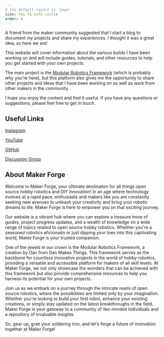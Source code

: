 ```yaml
---
# the default layout is 'page'
icon: fas fa-info-circle
order: 4
---
```


A friend from the maker community suggested that I start a blog to document my projects and share my experiences. I thought it was a great idea, so here we are!

This website will cover information about the various builds I have been working on and will include guides, tutorials, and other resources to help you get started with your own projects.

The main project is the [Modular Robotics Framework](/modular-biped/) (which is probably why you're here), but this platform also gives me the opportunity to share other projects and ideas that I have been working on as well as work from other makers in the community.

I hope you enjoy the content and find it useful. If you have any questions or suggestions, please feel free to get in touch.

## Useful Links

[Instagram](https://www.instagram.com/dan.makes.things/)

[YouTube](https://www.youtube.com/DanMakesThings)

[GitHub](https://github.com/dmt-labs)

[Discussion Group](https://github.com/dmt-labs/modular-biped/discussions)

## About Maker Forge

Welcome to Maker Forge, your ultimate destination for all things open source hobby robotics and DIY innovation! In an age where technology evolves at a rapid pace, enthusiasts and makers like you are constantly seeking new avenues to unleash your creativity and bring your robotic dreams to life. Maker Forge is here to empower you on that exciting journey.

Our website is a vibrant hub where you can explore a treasure trove of guides, project progress updates, and a wealth of knowledge on a wide range of topics related to open source hobby robotics. Whether you're a seasoned robotics aficionado or just dipping your toes into this captivating world, Maker Forge is your trusted companion.

One of the jewels in our crown is the Modular Robotics Framework, a creation by Dan from Dan Makes Things. This framework serves as the backbone for countless innovative projects in the world of hobby robotics, providing a versatile and accessible platform for makers of all skill levels. At Maker Forge, we not only showcase the wonders that can be achieved with this framework but also provide comprehensive resources to help you harness its potential for your own projects.

Join us as we embark on a journey through the intricate realm of open source robotics, where the possibilities are limited only by your imagination. Whether you're looking to build your first robot, enhance your existing creations, or simply stay updated on the latest breakthroughs in the field, Maker Forge is your gateway to a community of like-minded individuals and a repository of invaluable insights.

So, gear up, grab your soldering iron, and let's forge a future of innovation together at Maker Forge!